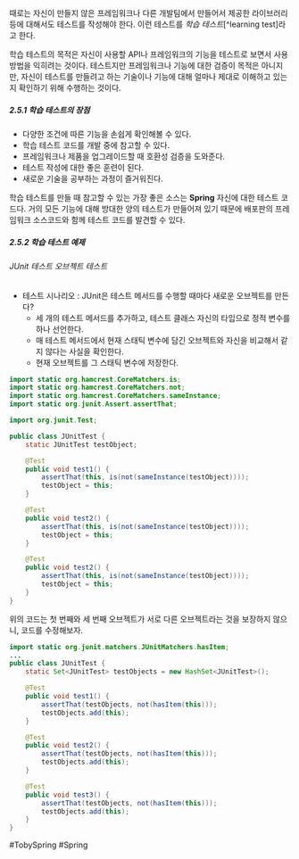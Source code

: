 때로는 자신이 만들지 않은 프레임워크나 다른 개발팀에서 만들어서 제공한 라이브러리 등에 대해서도 테스트를 작성해야 한다. 이런 테스트를 *학습 테스트*[^learning test]라고 한다.

학습 테스트의 목적은 자신이 사용할 API나 프레임워크의 기능을 테스트로 보면서 사용 방법을 익히려는 것이다. 테스트지만 프레임워크나 기능에 대한 검증이 목적은 아니지만, 자신이 테스트를 만들려고 하는 기술이나 기능에 대해 얼마나 제대로 이해하고 있는지 확인하기 위해 수행하는 것이다.
##### 2.5.1 학습 테스트의 장점
- 다양한 조건에 따른 기능을 손쉽게 확인해볼 수 있다.
- 학습 테스트 코드를 개발 중에 참고할 수 있다.
- 프레임워크나 제품을 업그레이드할 때 호환성 검증을 도와준다.
- 테스트 작성에 대한 좋은 훈련이 된다.
- 새로운 기술을 공부하는 과정이 즐거워진다.

학습 테스트를 만들 때 참고할 수 있는 가장 좋은 소스는 **Spring** 자신에 대한 테스트 코드다. 거의 모든 기능에 대해 방대한 양의 테스트가 만들어져 있기 때문에 배포판의 프레임워크 소스코드와 함께 테스트 코드를 발견할 수 있다.
##### 2.5.2 학습 테스트 예제
###### JUnit 테스트 오브젝트 테스트
- 테스트 시나리오 : JUnit은 테스트 메서드를 수행할 때마다 새로운 오브젝트를 만든다?
	- 세 개의 테스트 메서드를 추가하고, 테스트 클래스 자신의 타입으로 정적 변수를 하나 선언한다.
	- 매 테스트 메서드에서 현재 스태틱 변수에 담긴 오브젝트와 자신을 비교해서 같지 않다는 사실을 확인한다.
	- 현재 오브젝트를 그 스태틱 변수에 저장한다.
```java
import static org.hamcrest.CoreMatchers.is;
import static org.hamcrest.CoreMatchers.not;
import static org.hamcrest.CoreMatchers.sameInstance;
import static org.junit.Assert.assertThat;

import org.junit.Test;

public class JUnitTest {
	static JUnitTest testObject;

	@Test
	public void test1() {
		assertThat(this, is(not(sameInstance(testObject))));
		testObject = this;
	}

	@Test
	public void test2() {
		assertThat(this, is(not(sameInstance(testObject))));
		testObject = this;
	}

	@Test
	public void test2() {
		assertThat(this, is(not(sameInstance(testObject))));
		testObject = this;
	}
}
```

위의 코드는 첫 번째와 세 번째 오브젝트가 서로 다른 오브젝트라는 것을 보장하지 않으니, 코드를 수정해보자.
```java
import static org.junit.matchers.JUnitMatchers.hasItem;
...
public class JUnitTest {
	static Set<JUnitTest> testObjects = new HashSet<JUnitTest>();

	@Test
	public void test1() {
		assertThat(testObjects, not(hasItem(this)));
		testObjects.add(this);
	}

	@Test
	public void test2() {
		assertThat(testObjects, not(hasItem(this)));
		testObjects.add(this);
	}

	@Test
	public void test3() {
		assertThat(testObjects, not(hasItem(this)));
		testObjects.add(this);
	}
}
```


#TobySpring #Spring 